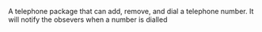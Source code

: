 A telephone package that can add, remove, and dial a telephone number. It will notify the obsevers when a number is dialled
